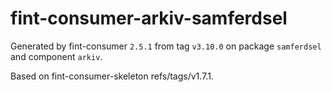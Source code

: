 # fint-consumer-arkiv-samferdsel

Generated by fint-consumer `2.5.1` from tag `v3.10.0` on package `samferdsel` and component `arkiv`.

Based on fint-consumer-skeleton refs/tags/v1.7.1.
